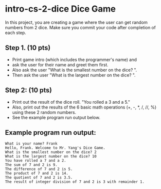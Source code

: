 # intro-cs-2-dice Dice Game
In this project, you are creating a game where the user can get random numbers from 2 dice. Make sure you commit your code after completion of each step.

## Step 1. (10 pts)
- Print game intro (which includes the programmer's name) and 
- ask the user for their name and greet them first.
- Also ask the user "What is the smallest number on the dice? ".
- Then ask the user "What is the largest number on the dice? ".
## Step 2: (10 pts) 
- Print out the result of the dice roll. "You rolled a 3 and a 5."
- Also, print out the results of the 6 basic math operations (+, -, *, /, //, %) using these 2 random numbers.
- See the example program run output below.

## Example program run output:
```
What is your name? Frank
Hello, Frank. Welcome to Mr. Yang's Dice Game.
What is the smallest number on the dice? 2
What is the largest number on the dice? 10
You have rolled a 7 and a 2.
The sum of 7 and 2 is 9.
The difference of 7 and 2 is 5.
The product of 7 and 2 is 14.
The quotient of 7 and 2 is 3.5.
The result of integer division of 7 and 2 is 3 with remainder 1.
```

